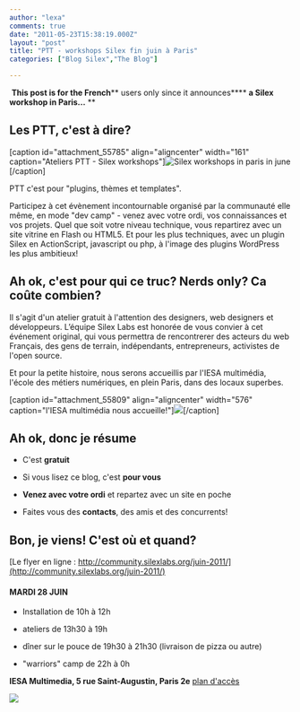 ```yaml
---
author: "lexa"
comments: true
date: "2011-05-23T15:38:19.000Z"
layout: "post"
title: "PTT - workshops Silex fin juin à Paris"
categories: ["Blog Silex","The Blog"]

---
```

 **This post is for the French**** users only since it announces**** ****a Silex workshop in Paris...****
**


## Les PTT, c'est à dire?


[caption id="attachment_55785" align="aligncenter" width="161" caption="Ateliers PTT - Silex workshops"]![Silex workshops in paris in june](https://www.silexlabs.org/wp-content/uploads/2011/05/ptt-small.png)[/caption]

PTT c'est pour "plugins, thèmes et templates".

Participez à cet évènement incontournable organisé par la communauté elle même, en mode "dev camp" - venez avec votre ordi, vos connaissances et vos projets. Quel que soit votre niveau technique, vous repartirez avec un site vitrine en Flash ou HTML5. Et pour les plus techniques, avec un plugin Silex en ActionScript, javascript ou php, à l'image des plugins WordPress les plus ambitieux!

<!-- more -->


## Ah ok, c'est pour qui ce truc? Nerds only? Ca coûte combien?


Il s'agit d'un atelier gratuit à l'attention des designers, web designers et développeurs. L’équipe Silex Labs est honorée de vous convier à cet événement original, qui vous permettra de rencontrerer des acteurs du web Français, des gens de terrain, indépendants, entrepreneurs, activistes de l'open source.

Et pour la petite histoire, nous serons accueillis par l'IESA multimédia, l'école des métiers numériques, en plein Paris, dans des locaux superbes.

[caption id="attachment_55809" align="aligncenter" width="576" caption="l'IESA multimédia nous accueille!"]![](https://www.silexlabs.org/wp-content/uploads/2011/05/photo-5.jpg)[/caption]


## Ah ok, donc je résume






  * C'est **gratuit**


  * Si vous lisez ce blog, c'est **pour vous**


  * **Venez avec votre ordi** et repartez avec un site en poche


  * Faites vous des **contacts**, des amis et des concurrents!




## Bon, je viens! C'est où et quand?


[Le flyer en ligne : http://community.silexlabs.org/juin-2011/](http://community.silexlabs.org/juin-2011/)


#### MARDI 28 JUIN






  * Installation de 10h à 12h


  * ateliers de 13h30 à 19h


  * dîner sur le pouce de 19h30 à 21h30 (livraison de pizza ou autre)


  * "warriors" camp de 22h à 0h


**IESA Multimedia, 5 rue Saint-Augustin, Paris 2e**
[plan d'accès](http://maps.google.fr/maps?f=q&source=s_q&hl=fr&geocode=&q=23+Rue+de+Bruxelles,+Paris&aq=0&sll=48.883453,2.331222&sspn=0.011105,0.027874&ie=UTF8&hq=&hnear=23+Rue+de+Bruxelles,+75009+Paris,+Ile-de-France&z=16)

![](https://www.silexlabs.org/wp-content/uploads/2011/05/iesa_footer.png)


